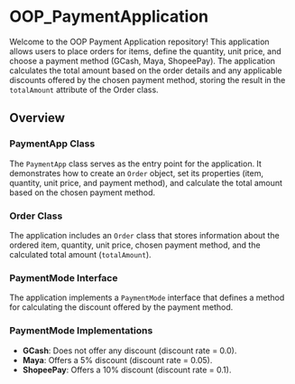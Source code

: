 # OOP_PaymentApplication

Welcome to the OOP Payment Application repository! This application allows users to place orders for items, define the quantity, unit price, and choose a payment method (GCash, Maya, ShopeePay). The application calculates the total amount based on the order details and any applicable discounts offered by the chosen payment method, storing the result in the `totalAmount` attribute of the Order class.

## Overview

### PaymentApp Class

The `PaymentApp` class serves as the entry point for the application. It demonstrates how to create an `Order` object, set its properties (item, quantity, unit price, and payment method), and calculate the total amount based on the chosen payment method.

### Order Class

The application includes an `Order` class that stores information about the ordered item, quantity, unit price, chosen payment method, and the calculated total amount (`totalAmount`).

### PaymentMode Interface

The application implements a `PaymentMode` interface that defines a method for calculating the discount offered by the payment method.

### PaymentMode Implementations

- **GCash**: Does not offer any discount (discount rate = 0.0).
- **Maya**: Offers a 5% discount (discount rate = 0.05).
- **ShopeePay**: Offers a 10% discount (discount rate = 0.1).
